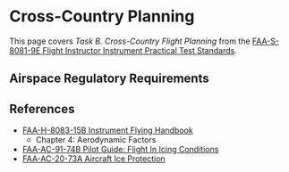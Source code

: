 # Cross-Country Planning

This page covers *Task B. Cross-Country Flight Planning* from the [FAA-S-8081-9E Flight Instructor Instrument Practical Test Standards](https://www.faa.gov/training_testing/testing/acs/cfi_instrument_pts_9.pdf).

## Airspace Regulatory Requirements

<!--@include: ./docs/src/includes/airspace-requirements/transponder.md | shift:1-->
<!--@include: ./docs/src/includes/airspace-requirements/adsb.md | shift:1-->
<!--@include: ./docs/src/includes/ifr-fuel-requirements.md | shift:1-->
<!--@include: ./docs/src/includes/ifr-routing.md | shift:1-->
<!--@include: ./docs/src/includes/ifr-alternates.md | shift:1-->

<!--@include: ./docs/src/includes/ifr-charts.md-->
<!--@include: ./docs/src/includes/notams.md-->

<!--@include: ./docs/src/includes/preflight-information.md | shift:1-->

<!--@include: ./docs/src/includes/ifr-filing.md-->

<!--@include: ./docs/src/includes/satellite-based-navigation.md-->
<!--@include: ./docs/src/includes/airframe-icing.md-->
<!--@include: ./docs/src/includes/systems/deicing-and-anti-icing.md-->

## References

* [FAA-H-8083-15B Instrument Flying Handbook](https://www.faa.gov/sites/faa.gov/files/regulations_policies/handbooks_manuals/aviation/FAA-H-8083-15B.pdf)
  * Chapter 4: Aerodynamic Factors
* [FAA-AC-91-74B Pilot Guide: Flight In Icing Conditions](https://www.faa.gov/regulations_policies/advisory_circulars/index.cfm/go/document.information/documentID/1028388)
* [FAA-AC-20-73A Aircraft Ice Protection](https://www.faa.gov/regulations_policies/advisory_circulars/index.cfm/go/document.information/documentID/22031)
